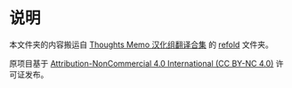 # 说明

本文件夹的内容搬运自 [Thoughts Memo 汉化组翻译合集](https://github.com/L-M-Sherlock/thoughts-memo-translation) 的 [refold](https://github.com/L-M-Sherlock/thoughts-memo-translation/tree/main/src/refold) 文件夹。

原项目基于 [Attribution-NonCommercial 4.0 International (CC BY-NC 4.0)](https://github.com/L-M-Sherlock/thoughts-memo-translation/tree/main?tab=License-1-ov-file#attribution-noncommercial-40-international) 许可证发布。

